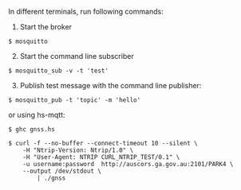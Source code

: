 In different terminals, run following commands:

1) Start the broker

`$ mosquitto`

2) Start the command line subscriber

`$ mosquitto_sub -v -t 'test'`

3) Publish test message with the command line publisher:

`$ mosquitto_pub -t 'topic' -m 'hello'`

or using hs-mqtt:

`$ ghc gnss.hs`

```
$ curl -f --no-buffer --connect-timeout 10 --silent \
    -H "Ntrip-Version: Ntrip/1.0" \
    -H "User-Agent: NTRIP CURL_NTRIP_TEST/0.1" \
    -u username:password  http://auscors.ga.gov.au:2101/PARK4 \
    --output /dev/stdout \
        | ./gnss
```
